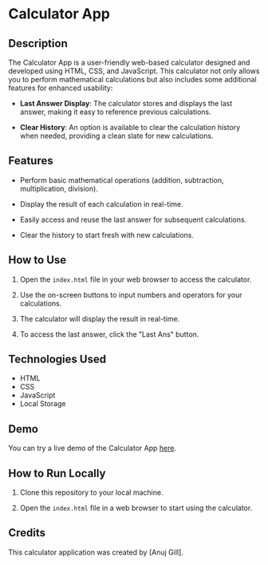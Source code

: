 # Calculator App

## Description

The Calculator App is a user-friendly web-based calculator designed and developed using HTML, CSS, and JavaScript. This calculator not only allows you to perform mathematical calculations but also includes some additional features for enhanced usability:

- **Last Answer Display**: The calculator stores and displays the last answer, making it easy to reference previous calculations.

- **Clear History**: An option is available to clear the calculation history when needed, providing a clean slate for new calculations.

## Features

- Perform basic mathematical operations (addition, subtraction, multiplication, division).

- Display the result of each calculation in real-time.

- Easily access and reuse the last answer for subsequent calculations.

- Clear the history to start fresh with new calculations.

## How to Use

1. Open the `index.html` file in your web browser to access the calculator.

2. Use the on-screen buttons to input numbers and operators for your calculations.

3. The calculator will display the result in real-time.

4. To access the last answer, click the "Last Ans" button.

## Technologies Used

- HTML
- CSS
- JavaScript
- Local Storage


## Demo

You can try a live demo of the Calculator App [here](https://anuj-gill.github.io/Calculator/).

## How to Run Locally

1. Clone this repository to your local machine.

2. Open the `index.html` file in a web browser to start using the calculator.

## Credits

This calculator application was created by [Anuj Gill].
